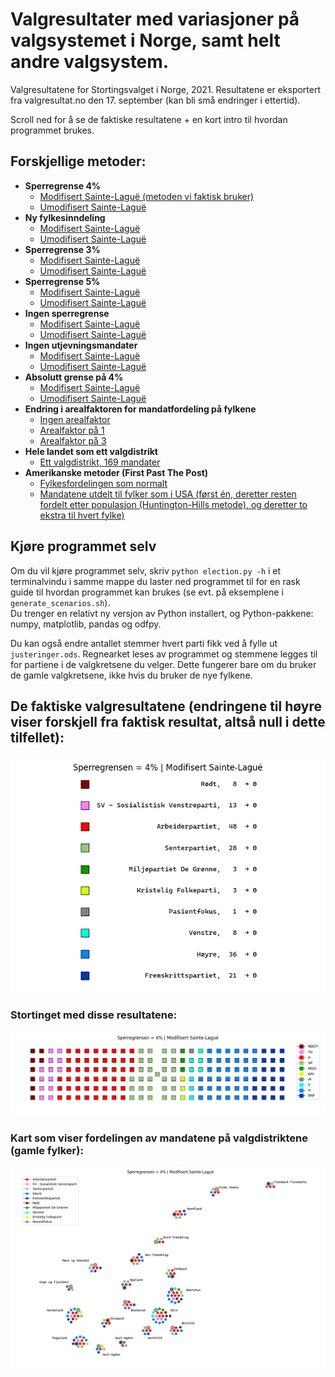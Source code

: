 # Valgresultater med variasjoner på valgsystemet i Norge, samt helt andre valgsystem.
Valgresultatene for Stortingsvalget i Norge, 2021. Resultatene er eksportert fra valgresultat.no den 17. september (kan bli små endringer i ettertid).

Scroll ned for å se de faktiske resultatene + en kort intro til hvordan programmet brukes.

## Forskjellige metoder:
- **Sperregrense 4%**
    - [Modifisert Sainte-Laguë (metoden vi faktisk bruker)](figs/sperregrense4/modf/README.md)
    - [Umodifisert Sainte-Laguë](figs/sperregrense4/unmodf/README.md)
- **Ny fylkesinndeling**
    - [Modifisert Sainte-Laguë](figs/nyefylker/modf/README.md)
    - [Umodifisert Sainte-Laguë](figs/nyefylker/unmodf/README.md)
- **Sperregrense 3%**
    - [Modifisert Sainte-Laguë](figs/sperregrense3/modf/README.md)
    - [Umodifisert Sainte-Laguë](figs/sperregrense3/unmodf/README.md)
- **Sperregrense 5%**
    - [Modifisert Sainte-Laguë](figs/sperregrense5/modf/README.md)
    - [Umodifisert Sainte-Laguë](figs/sperregrense5/unmodf/README.md)
- **Ingen sperregrense**
    - [Modifisert Sainte-Laguë](figs/sperregrense0/modf/README.md)
    - [Umodifisert Sainte-Laguë](figs/sperregrense0/unmodf/README.md)
- **Ingen utjevningsmandater**
    - [Modifisert Sainte-Laguë](figs/ingenutjvn/modf/README.md)
    - [Umodifisert Sainte-Laguë](figs/ingenutjvn/unmodf/README.md)
- **Absolutt grense på 4%**
    - [Modifisert Sainte-Laguë](figs/abs4/modf/README.md)
    - [Umodifisert Sainte-Laguë](figs/abs4/unmodf/README.md)
- **Endring i arealfaktoren for mandatfordeling på fylkene**
    - [Ingen arealfaktor](figs/areal/faktor0/README.md)
    - [Arealfaktor på 1](figs/areal/faktor1/README.md)
    - [Arealfaktor på 3](figs/areal/faktor3/README.md)
- **Hele landet som ett valgdistrikt**
    - [Ett valgdistrikt, 169 mandater](figs/ett_distrikt/README.md)
- **Amerikanske metoder (First Past The Post)**
    - [Fylkesfordelingen som normalt](figs/usaway/stdmandater/README.md)
    - [Mandatene utdelt til fylker som i USA (først én, deretter resten fordelt etter populasjon (Huntington-Hills metode), og deretter to ekstra til hvert fylke)](figs/usaway/usamandater/README.md)

## Kjøre programmet selv
Om du vil kjøre programmet selv, skriv `python election.py -h` i et terminalvindu i samme mappe du laster ned programmet til for en rask guide til hvordan programmet kan brukes (se evt. på eksemplene i `generate_scenarios.sh`).  
Du trenger en relativt ny versjon av Python installert, og Python-pakkene: numpy, matplotlib, pandas og odfpy.

Du kan også endre antallet stemmer hvert parti fikk ved å fylle ut `justeringer.ods`. Regnearket leses av programmet og stemmene legges til for partiene i de valgkretsene du velger. Dette fungerer bare om du bruker de gamle valgkretsene, ikke hvis du bruker de nye fylkene.

## De faktiske valgresultatene (endringene til høyre viser forskjell fra faktisk resultat, altså null i dette tilfellet):  
![Faktiske resultater](figs/sperregrense4/modf/seter.png)
### Stortinget med disse resultatene:  
![Faktiske resultater, tinget](figs/sperregrense4/modf/tinget.png)
### Kart som viser fordelingen av mandatene på valgdistriktene (gamle fylker):  
![Faktiske resultater, kart](figs/sperregrense4/modf/kart.png)